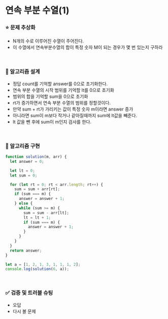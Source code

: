 # 연속 부분 수열(1)

### :star: 문제 추상화

- N개의 수로 이루어진 수열이 주어진다.
- 이 수열에서 연속부분수열의 합이 특정 숫자 M이 되는 경우가 몇 번 있는지 구하라

<br>

### :wrench: 알고리즘 설계

- 정답 count를 기억할 answer를 0으로 초기화한다.
- 연속 부분 수열의 시작 범위를 기억할 lt를 0으로 초기화
- 범위의 합을 기억할 sum을 0으로 초기화
- rt가 증가하면서 연속 부분 수열의 범위를 정할것이다.
- 만약 sum + rt가 가리키는 값이 특정 숫자 m이라면 answer 증가
- 아니라면 sum이 m보다 작거나 같아질때까지 sum에 lt값을 빼준다.
- lt 값을 뺀 후에 sum이 m인지 검사를 한다.

<br>

### :hammer: 알고리즘 구현

```js
function solution(m, arr) {
  let answer = 0;

  let lt = 0;
  let sum = 0;

  for (let rt = 0; rt < arr.length; rt++) {
    sum = sum + arr[rt];
    if (sum === m) {
      answer = answer + 1;
    } else {
      while (sum >= m) {
        sum = sum - arr[lt];
        lt = lt + 1;
        if (sum === m) {
          answer = answer + 1;
        }
      }
    }
  }
  return answer;
}

let a = [1, 2, 1, 3, 1, 1, 1, 2];
console.log(solution(6, a));
```

<br>

### ✅ 검증 및 트러블 슈팅

- 오답
- 다시 볼 문제

